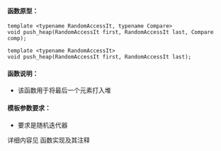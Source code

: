 
#### 函数原型：
```
template <typename RandomAccessIt, typename Compare>
void push_heap(RandomAccessIt first, RandomAccessIt last, Compare comp);

template <typename RandomAccessIt>
void push_heap(RandomAccessIt first, RandomAccessIt last);
```

#### 函数说明：
* 该函数用于将最后一个元素打入堆

#### 模板参数要求：
* 要求是随机迭代器

详细内容见 函数实现及其注释

